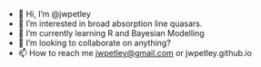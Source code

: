 - 👋 Hi, I’m @jwpetley
- 👀 I’m interested in broad absorption line quasars.
- 🌱 I’m currently learning R and Bayesian Modelling
- 💞️ I’m looking to collaborate on anything?
- 📫 How to reach me jwpetley@gmail.com or jwpetley.github.io

